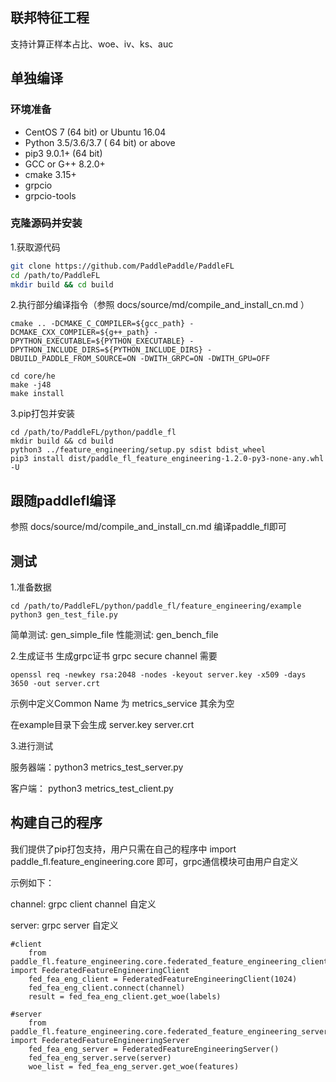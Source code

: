 ## 联邦特征工程

支持计算正样本占比、woe、iv、ks、auc

## 单独编译

### 环境准备
* CentOS 7 (64 bit) or Ubuntu 16.04
* Python 3.5/3.6/3.7 ( 64 bit) or above
* pip3 9.0.1+ (64 bit)
* GCC or G++ 8.2.0+
* cmake 3.15+
* grpcio
* grpcio-tools


### 克隆源码并安装

1.获取源代码
```sh
git clone https://github.com/PaddlePaddle/PaddleFL
cd /path/to/PaddleFL
mkdir build && cd build
```

2.执行部分编译指令（参照 docs/source/md/compile_and_install_cn.md ）

```
cmake .. -DCMAKE_C_COMPILER=${gcc_path} -DCMAKE_CXX_COMPILER=${g++_path} -DPYTHON_EXECUTABLE=${PYTHON_EXECUTABLE} -DPYTHON_INCLUDE_DIRS=${PYTHON_INCLUDE_DIRS} -DBUILD_PADDLE_FROM_SOURCE=ON -DWITH_GRPC=ON -DWITH_GPU=OFF
```

```
cd core/he
make -j48
make install
```

3.pip打包并安装
```
cd /path/to/PaddleFL/python/paddle_fl
mkdir build && cd build
python3 ../feature_engineering/setup.py sdist bdist_wheel
pip3 install dist/paddle_fl_feature_engineering-1.2.0-py3-none-any.whl -U
```
## 跟随paddlefl编译
参照 docs/source/md/compile_and_install_cn.md 编译paddle_fl即可

## 测试

1.准备数据
```
cd /path/to/PaddleFL/python/paddle_fl/feature_engineering/example
python3 gen_test_file.py
```
简单测试: gen_simple_file  性能测试: gen_bench_file

2.生成证书
生成grpc证书 grpc secure channel 需要

```
openssl req -newkey rsa:2048 -nodes -keyout server.key -x509 -days 3650 -out server.crt
```
示例中定义Common Name 为 metrics_service 其余为空

在example目录下会生成 server.key server.crt

3.进行测试

服务器端：python3 metrics_test_server.py 

客户端： python3 metrics_test_client.py

## 构建自己的程序

我们提供了pip打包支持，用户只需在自己的程序中 import paddle_fl.feature_engineering.core 即可，grpc通信模块可由用户自定义

示例如下：

channel: grpc client channel 自定义

server: grpc server 自定义

```
#client
    from paddle_fl.feature_engineering.core.federated_feature_engineering_client import FederatedFeatureEngineeringClient
    fed_fea_eng_client = FederatedFeatureEngineeringClient(1024)
    fed_fea_eng_client.connect(channel)
    result = fed_fea_eng_client.get_woe(labels)

#server
    from paddle_fl.feature_engineering.core.federated_feature_engineering_server import FederatedFeatureEngineeringServer
    fed_fea_eng_server = FederatedFeatureEngineeringServer()
    fed_fea_eng_server.serve(server)
    woe_list = fed_fea_eng_server.get_woe(features)
```